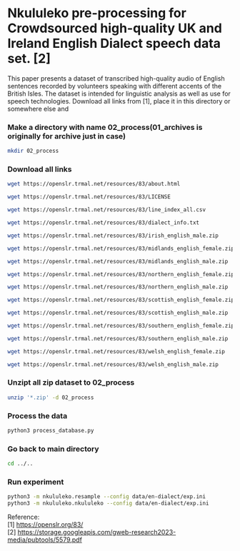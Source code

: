# Nkululeko pre-processing for Crowdsourced high-quality UK and Ireland English Dialect speech data set. [2]  

This paper presents a dataset of transcribed high-quality audio of English sentences recorded by volunteers speaking with different accents of the British Isles. The dataset is intended for linguistic analysis as well as use for speech technologies. 
Download all links from [1], place it in this directory or somewhere else and




### Make a directory with name 02_process(01_archives is originally for archive just in case)

```bash
mkdir 02_process
```

### Download all links

```bash
wget https://openslr.trmal.net/resources/83/about.html
```

```bash
wget https://openslr.trmal.net/resources/83/LICENSE
```

```bash
wget https://openslr.trmal.net/resources/83/line_index_all.csv
```

```bash
wget https://openslr.trmal.net/resources/83/dialect_info.txt
```

```bash
wget https://openslr.trmal.net/resources/83/irish_english_male.zip
```

```bash
wget https://openslr.trmal.net/resources/83/midlands_english_female.zip
```

```bash
wget https://openslr.trmal.net/resources/83/midlands_english_male.zip
```

```bash
wget https://openslr.trmal.net/resources/83/northern_english_female.zip
```

```bash
wget https://openslr.trmal.net/resources/83/northern_english_male.zip
```

```bash
wget https://openslr.trmal.net/resources/83/scottish_english_female.zip
```

```bash
wget https://openslr.trmal.net/resources/83/scottish_english_male.zip
```

```bash
wget https://openslr.trmal.net/resources/83/southern_english_female.zip
```

```bash
wget https://openslr.trmal.net/resources/83/southern_english_male.zip
```

```bash
wget https://openslr.trmal.net/resources/83/welsh_english_female.zip
```

```bash
wget https://openslr.trmal.net/resources/83/welsh_english_male.zip
```

### Unzipt all zip dataset to 02_process

```bash
unzip '*.zip' -d 02_process
```


### Process the data
```bash
python3 process_database.py
```

### Go back to main directory
```bash
cd ../..
```

### Run experiment
```bash
python3 -m nkululeko.resample --config data/en-dialect/exp.ini
python3 -m nkululeko.nkululeko --config data/en-dialect/exp.ini
```

Reference:  
[1] <https://openslr.org/83/>  
[2] https://storage.googleapis.com/gweb-research2023-media/pubtools/5579.pdf 
